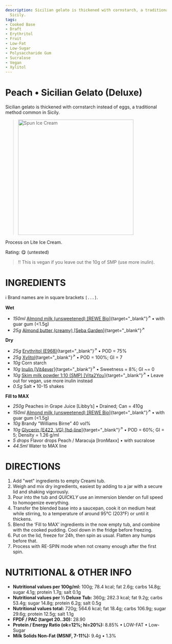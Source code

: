 ```yaml
---
description: Sicilian gelato is thickened with cornstarch, a traditional method in
  Sicily.
tags:
- Cooked Base
- Draft
- Erythritol
- Fruit
- Low-Fat
- Low-Sugar
- Polysaccharide Gum
- Sucralose
- Vegan
- Xylitol
---
```

# Peach • Sicilian Gelato (Deluxe)

Sicilian gelato is thickened with cornstarch instead of eggs, a traditional method common in Sicily.

> <img width=360 alt="Spun Ice Cream" src="" class="zoomable" />

Process on Lite Ice Cream.

Rating: 😋 (untested)

> ‼️ This is vegan if you leave out the 10g of SMP (use more inulin).

# INGREDIENTS

ℹ️ Brand names are in square brackets `[...]`.

**Wet**

  - _150ml_ [Almond milk (unsweetened) \[REWE Bio\]](/ice-creamery/info/ingredients/#almond-milk-butter){target="_blank"}<sup>↗</sup> • with guar gum (<1.5g)
  - _25g_ [Almond butter (creamy) \[Seba Garden\]](/ice-creamery/info/ingredients/#almond-milk-butter){target="_blank"}<sup>↗</sup>

**Dry**

  - _25g_ [Erythritol (E968)](/ice-creamery/info/ingredients/#erythritol-e968){target="_blank"}<sup>↗</sup> • POD = 75%
  - _25g_ [Xylitol](/ice-creamery/info/ingredients/#xylitol-e967){target="_blank"}<sup>↗</sup> • POD = 100%; GI = 7
  - _10g_ Corn starch
  - _10g_ [Inulin \[Vit4ever\]](/ice-creamery/info/ingredients/#inulin){target="_blank"}<sup>↗</sup> • Sweetness = 8%; GI ~= 0
  - _10g_ [Skim milk powder 1:10 (SMP) \[Vita2You\]](/ice-creamery/info/ingredients/#skim-milk-powder-smp){target="_blank"}<sup>↗</sup> • Leave out for vegan, use more inulin instead
  - _0.5g_ Salt • 10-15 shakes

**Fill to MAX**

  - _250g_ Peaches in Grape Juice [Libby’s] • Drained; Can = 410g
  - _150ml_ [Almond milk (unsweetened) \[REWE Bio\]](/ice-creamery/info/ingredients/#almond-milk-butter){target="_blank"}<sup>↗</sup> • with guar gum (<1.5g)
  - _10g_ Brandy “Williams Birne” 40 vol%
  - _10g_ [Glycerin (E422, VG) \[hd-line\]](/ice-creamery/info/ingredients/#vegetable-glycerin-glycerol-vg-e422){target="_blank"}<sup>↗</sup> • POD = 60%; GI = 5; Density = 1.26 g/ml
  - _5 drops_ Flavor drops Peach / Maracuja [IronMaxx] • with sucralose
  - _44.5ml_ Water to MAX line

# DIRECTIONS

 1. Add "wet" ingredients to empty Creami tub.
 1. Weigh and mix dry ingredients, easiest by adding to a jar with a secure lid and shaking vigorously.
 1. Pour into the tub and *QUICKLY* use an immersion blender on full speed to homogenize everything.
 1. Transfer the blended base into a saucepan, cook it on medium heat while stirring, to a temperature of around 95°C (203°F) or until it thickens.
 1. Blend the ‘Fill to MAX’ ingredients in the now empty tub, and combine with the cooked pudding. Cool down in the fridge before freezing.
 1. Put on the lid, freeze for 24h, then spin as usual. Flatten any humps before that.
 1. Process with RE-SPIN mode when not creamy enough after the first spin.

# NUTRITIONAL & OTHER INFO
- **Nutritional values per 100g/ml:** 100g; 78.4 kcal; fat 2.6g; carbs 14.8g; sugar 4.1g; protein 1.7g; salt 0.1g
- **Nutritional values per ½ Deluxe Tub:** 360g; 282.3 kcal; fat 9.2g; carbs 53.4g; sugar 14.8g; protein 6.2g; salt 0.5g
- **Nutritional values total:** 720g; 564.6 kcal; fat 18.4g; carbs 106.9g; sugar 29.6g; protein 12.5g; salt 1.1g
- **FPDF / PAC (target 20..30):** 28.90
- **Protein / Energy Ratio (ok=12%; hi=20%):** 8.85% • LOW-FAT • Low-Sugar
- **Milk Solids Non-Fat (MSNF, 7-11%):** 9.4g • 1.3%
